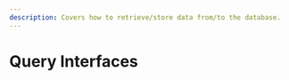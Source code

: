 ```yaml
---
description: Covers how to retrieve/store data from/to the database.
---
```


# Query Interfaces

#### 



